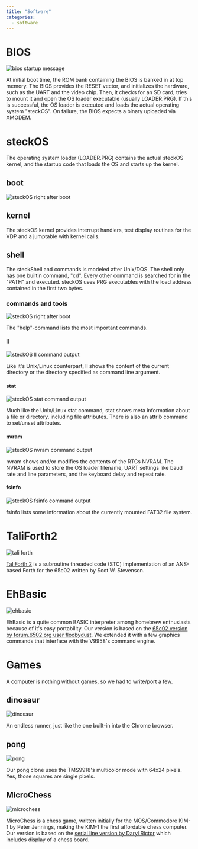 ```yaml
---
title: "Software"
categories:
  - software
---
```


# BIOS

![bios startup message](images/bios.png)

At initial boot time, the ROM bank containing the BIOS is banked in at top memory. The BIOS provides the RESET vector, and initializes the hardware, such as the UART and the video chip. 
Then, it checks for an SD card, tries to mount it and open the OS loader executable (usually LOADER.PRG). If this is successful, the OS loader is executed and loads the actual operating system "steckOS".
On failure, the BIOS expects a binary uploaded via XMODEM. 

# steckOS

The operating system loader (LOADER.PRG) contains the actual steckOS kernel, and the startup code that loads the OS and starts up the kernel.

## boot
![steckOS right after boot](images/steckOS.png)


## kernel

The steckOS kernel provides interrupt handlers, test display routines for the VDP and a jumptable with kernel calls. 

## shell


The steckShell and commands is modeled after Unix/DOS. The shell only has one builtin command, "cd". Every other command is searched for in the "PATH" and executed. steckOS uses PRG executables with the load address contained in the first two bytes.

### commands and tools

![steckOS right after boot](images/help.png)

The "help"-command lists the most important commands.

#### ll
![steckOS ll command output](images/ll.png)

Like it's Unix/Linux counterpart, ll shows the content of the current directory or the directory specified as command line argument.

#### stat
![steckOS stat command output](images/stat.png)

Much like the Unix/Linux stat command, stat shows meta information about a file or directory, including file attributes. There is also an attrib command to set/unset attributes. 

#### nvram

![steckOS nvram command output](images/nvram.png)

nvram shows and/or modifies the contents of the RTCs NVRAM. The NVRAM is used to store the OS loader filename, UART settings like baud rate and line parameters, and the keyboard delay and repeat rate.

#### fsinfo

![steckOS fsinfo command output](images/fsinfo.png)

fsinfo lists some information about the currently mounted FAT32 file system.

# TaliForth2

![tali forth](images/taliforth.png)

[TaliForth 2](https://github.com/scotws/TaliForth2) is a subroutine threaded code (STC) implementation of an ANS-based Forth for the 65c02 written by Scot W. Stevenson. 


# EhBasic

![ehbasic](images/ehbasic.png)

EhBasic is a quite common BASIC interpreter among homebrew enthusiasts because of it's easy portability. Our version is based on the [65c02 version by forum.6502.org user floobydust](http://forum.6502.org/viewtopic.php?f=5&t=5760). We extended it with a few graphics commands that interface with the V9958's command engine.

# Games

A computer is nothing without games, so we had to write/port a few.

## dinosaur

![dinosaur](images/dinosaur.png)

An endless runner, just like the one built-in into the Chrome browser.

## pong

![pong](images/pong.png)

Our pong clone uses the TMS9918's multicolor mode with 64x24 pixels. Yes, those squares are single pixels.

## MicroChess
![microchess](images/microchess.png)

MicroChess is a chess game, written initially for the MOS/Commodore KIM-1 by Peter Jennings, making the KIM-1 the first affordable chess computer. Our version is based on the [serial line version by Daryl Rictor](http://6502.org/source/games/uchess/uchess.htm) which includes display of a chess board.
